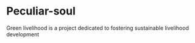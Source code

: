 # Peculiar-soul
Green livelihood is a project dedicated to fostering sustainable livelihood development
